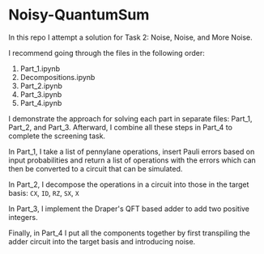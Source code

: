 # Noisy-QuantumSum

In this repo I attempt a solution for Task 2: Noise, Noise, and More Noise.

I recommend going through the files in the following order:
1. Part_1.ipynb
2. Decompositions.ipynb
3. Part_2.ipynb
4. Part_3.ipynb
5. Part_4.ipynb


I demonstrate the approach for solving each part in separate files: Part_1, Part_2, and Part_3. Afterward, I combine all these steps in Part_4 to complete the screening task.

In Part_1, I take a list of pennylane operations, insert Pauli errors based on input probabilities and return a list of operations with the errors which can then be converted to a circuit that can be simulated.

In Part_2, I decompose the operations in a circuit into those in the target basis: ```CX```, ```ID```, ```RZ```, ```SX```, ```X```

In Part_3, I implement the Draper's QFT based adder to add two positive integers.

Finally, in Part_4 I put all the components together by first transpiling the adder circuit into the target basis and introducing noise.